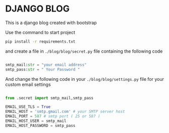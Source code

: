 # DJANGO BLOG
This is a django blog created with bootstrap

Use the command to start project

```bash
pip install -r requirements.txt
```

and create a file in `./blog/blog/secret.py` file containing the following code

```python

smtp_mail:str = "your email address"
smtp_pass:str = " Your Password "

```

And change the following code in your `./blog/blog/settings.py` file for your custom email settings
```python

from .secret import smtp_mail,smtp_pass

EMAIL_USE_TLS = True
EMAIL_HOST = 'smtp.gmail.com' # your SMTP server host
EMAIL_PORT = 587 # smtp port ( 25 or 587 )
EMAIL_HOST_USER = smtp_mail
EMAIL_HOST_PASSWORD = smtp_pass

```